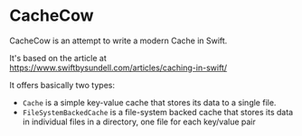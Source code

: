 #  CacheCow

CacheCow is an attempt to write a modern Cache in Swift.

It's based on the article at https://www.swiftbysundell.com/articles/caching-in-swift/

It offers basically two types: 
* `Cache` is a simple key-value cache that stores its data to a single file.
* `FileSystemBackedCache` is a file-system backed cache that stores its data in individual files in a directory, one file for each key/value pair
